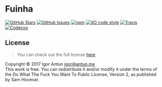 Fuinha
======
[![GitHub Stars](https://img.shields.io/github/stars/IgorAntun/fuinha.svg)](https://github.com/IgorAntun/fuinha/stargazers)
[![GitHub Issues](https://img.shields.io/github/issues/IgorAntun/fuinha.svg)](https://github.com/IgorAntun/fuinha/issues)
[![npm](https://img.shields.io/npm/dt/fuinha.svg)]()
[![XO code style](https://img.shields.io/badge/code_style-XO-5ed9c7.svg)](https://github.com/sindresorhus/xo)
[![Travis](https://img.shields.io/travis/IgorAntun/fuinha.svg)]()
[![Codecov](https://img.shields.io/codecov/c/github/IgorAntun/fuinha.svg)]()

## License 
>You can check out the full license [here](LICENSE.md)

Copyright © 2017 Igor Antun <igor@antun.me>  
This work is free. You can redistribute it and/or modify it under the
terms of the Do What The Fuck You Want To Public License, Version 2,
as published by Sam Hocevar.
